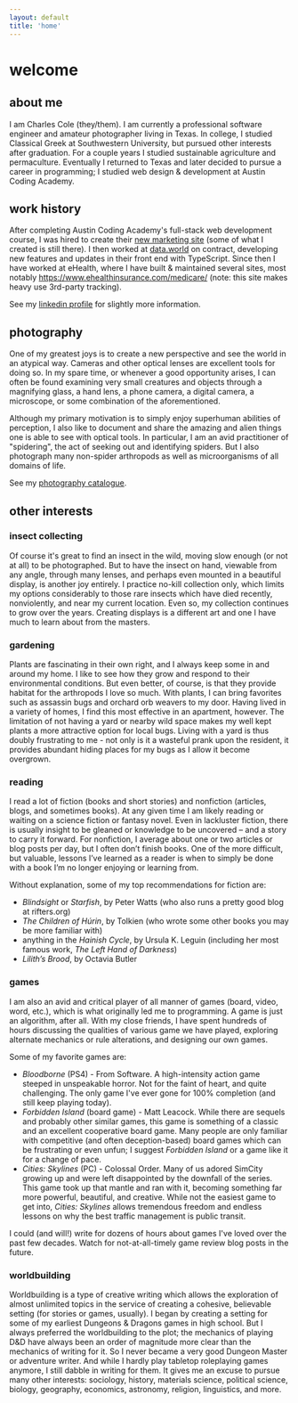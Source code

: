 ```yaml
---
layout: default
title: 'home'
---
```


# welcome

## about me

I am Charles Cole (they/them). I am currently a professional software engineer
and amateur photographer living in Texas. In college, I studied Classical Greek
at Southwestern University, but pursued other interests after graduation. For a
couple years I studied sustainable agriculture and permaculture. Eventually I
returned to Texas and later decided to pursue a career in programming; I studied
web design & development at Austin Coding Academy.

## work history

After completing Austin Coding Academy's full-stack web development course, I
was hired to create their <a href="https://austincodingacademy.com/"
        target="_blank"
        rel="noreferrer noopener"
        >new marketing site</a> (some of what I created is still there). I then
worked at <a
        href="https://data.world"
        target="_blank"
        rel="noreferrer noopener"
        >data.world</a
    > on contract, developing new features and updates in
their front end with TypeScript. Since then I have worked at eHealth, where I have built & maintained several sites, most notably <a
        href="https://www.ehealthinsurance.com/medicare/"
        target="_blank"
        rel="noreferrer noopener"
        >https://www.ehealthinsurance.com/medicare/</a
    > (note: this site makes heavy use 3rd-party tracking).

See my <a
        href="https://linkedin.com/in/char-cole"
        target="_blank"
        rel="noreferrer noopener"
        >linkedin profile</a
    > for slightly more information.

## photography

One of my greatest joys is to create a new perspective and see the world in an
atypical way. Cameras and other optical lenses are excellent tools for doing so.
In my spare time, or whenever a good opportunity arises, I can often be found examining very small creatures and objects through a magnifying glass, a hand lens, a phone camera, a digital camera, a microscope, or some combination of the aforementioned.

Although my primary motivation is to simply enjoy superhuman abilities of perception, I also like to document and share the amazing and alien things one is able to see with optical tools. In particular, I am an avid practitioner of "spidering", the act of seeking out and identifying spiders. But I also photograph many non-spider arthropods as well as microorganisms of all domains of life.

See my <a href="/catalogue">photography catalogue</a>.

## other interests

### insect collecting

Of course it's great to find an insect in the wild, moving slow enough (or not
at all) to be photographed. But to have the insect on hand, viewable from any
angle, through many lenses, and perhaps even mounted in a beautiful display, is
another joy entirely. I practice no-kill collection only, which limits my
options considerably to those rare insects which have died recently,
nonviolently, and near my current location. Even so, my collection continues to
grow over the years. Creating displays is a different art and one I have much to
learn about from the masters.

### gardening

Plants are fascinating in their own right, and I always keep some in and around
my home. I like to see how they grow and respond to their environmental
conditions. But even better, of course, is that they provide habitat for the
arthropods I love so much. With plants, I can bring favorites such as assassin
bugs and orchard orb weavers to my door. Having lived in a variety of homes, I
find this most effective in an apartment, however. The limitation of not having
a yard or nearby wild space makes my well kept plants a more attractive option
for local bugs. Living with a yard is thus doubly frustrating to me - not only
is it a wasteful prank upon the resident, it provides abundant hiding places for
my bugs as I allow it become overgrown.

### reading

I read a lot of fiction (books and short stories) and nonfiction (articles,
blogs, and sometimes books). At any given time I am likely reading or waiting on
a science fiction or fantasy novel. Even in lackluster fiction, there is usually
insight to be gleaned or knowledge to be uncovered – and a story to carry it
forward. For nonfiction, I average about one or two articles or blog posts per
day, but I often don’t finish books. One of the more difficult, but valuable,
lessons I’ve learned as a reader is when to simply be done with a book I’m no
longer enjoying or learning from.

Without explanation, some of my top recommendations for fiction are:

-   _Blindsight_ or _Starfish_, by Peter Watts (who also runs a pretty good blog
    at rifters.org)
-   _The Children of Húrin_, by Tolkien (who wrote some other books you may be
    more familiar with)
-   anything in the _Hainish Cycle_, by Ursula K. Leguin (including her most
    famous work, _The Left Hand of Darkness_)
-   _Lilith’s Brood_, by Octavia Butler

### games

I am also an avid and critical player of all manner of games (board, video,
word, etc.), which is what originally led me to programming. A game is just an
algorithm, after all. With my close friends, I have spent hundreds of hours
discussing the qualities of various game we have played, exploring alternate
mechanics or rule alterations, and designing our own games.

Some of my favorite games are:

-   _Bloodborne_ (PS4) - From Software. A high-intensity action game steeped in
    unspeakable horror. Not for the faint of heart, and quite challenging. The
    only game I've ever gone for 100% completion (and still keep playing today).
-   _Forbidden Island_ (board game) - Matt Leacock. While there are sequels and
    probably other similar games, this game is something of a classic and an
    excellent cooperative board game. Many people are only familiar with
    competitive (and often deception-based) board games which can be frustrating
    or even unfun; I suggest _Forbidden Island_ or a game like it for a change
    of pace.
-   _Cities: Skylines_ (PC) - Colossal Order. Many of us adored SimCity growing
    up and were left disappointed by the downfall of the series. This game took
    up that mantle and ran with it, becoming something far more powerful,
    beautiful, and creative. While not the easiest game to get into, _Cities:
    Skylines_ allows tremendous freedom and endless lessons on why the best
    traffic management is public transit.

I could (and will!) write for dozens of hours about games I've loved over the
past few decades. Watch for not-at-all-timely game review blog posts in the
future.

### worldbuilding

Worldbuilding is a type of creative writing which allows the exploration of
almost unlimited topics in the service of creating a cohesive, believable
setting (for stories or games, usually). I began by creating a setting for some
of my earliest Dungeons & Dragons games in high school. But I always preferred
the worldbuilding to the plot; the mechanics of playing D&D have always been an
order of magnitude more clear than the mechanics of writing for it. So I never
became a very good Dungeon Master or adventure writer. And while I hardly play
tabletop roleplaying games anymore, I still dabble in writing for them. It gives
me an excuse to pursue many other interests: sociology, history, materials
science, political science, biology, geography, economics, astronomy, religion,
linguistics, and more.
